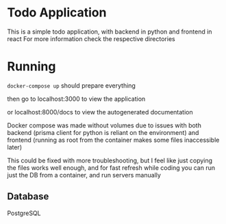 # Todo Application

This is a simple todo application, with backend in python and frontend in react
For more information check the respective directories

# Running

`docker-compose up` should prepare everything

then go to localhost:3000 to view the application

or localhost:8000/docs to view the autogenerated documentation

Docker compose was made without volumes due to issues with both backend (prisma client for python is reliant on the environment) and frontend (running as root from the container makes some files inaccessible later)

This could be fixed with more troubleshooting, but I feel like just copying the files works well enough, and for fast refresh while coding you can run just the DB from a container, and run servers manually

## Database

PostgreSQL

